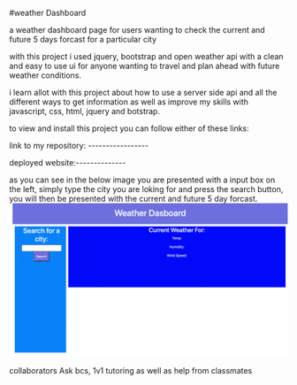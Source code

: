 #weather Dashboard

a weather dashboard page for users wanting to check the current and future 5 days forcast for a particular city

with this project i used jquery, bootstrap and open weather api with a clean and easy to use ui for anyone wanting to travel and plan ahead with future weather conditions.

i learn allot with this project about how to use a server side api and all the different ways to get information as well as improve my skills with javascript, css, html, jquery and botstrap. 

to view and install this project you can follow either of these links:


link to my repository: -----------------


deployed website:--------------

as you can see in the below image you are presented with a input box on the left, simply type the city you are loking for and press the search button, you will then be presented with the current and future 5 day forcast.
![image of weather dashboard with input box on left title of weather dashboard and basic info to be filled when search is complete](Assets/Img/Screen%20Shot%202022-09-22%20at%203.58.25%20pm.png)

collaborators
Ask bcs, 1v1 tutoring as well as help from classmates